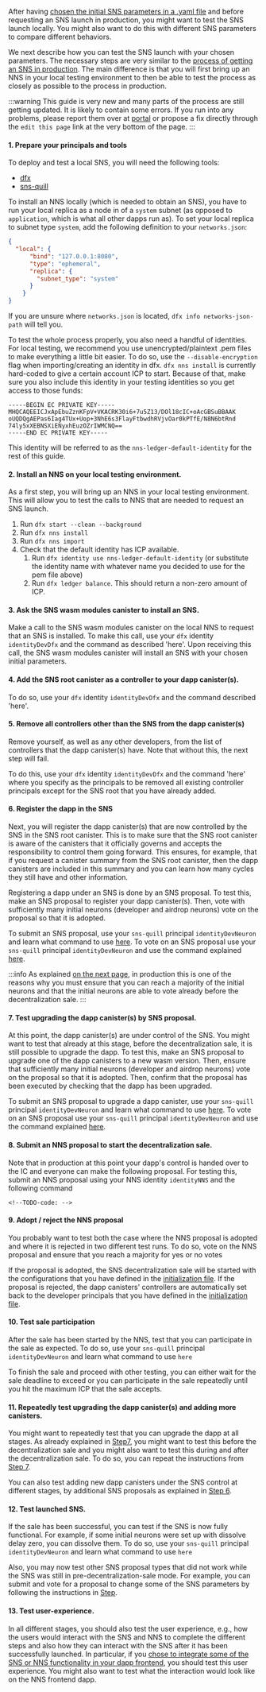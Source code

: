 <!--# Testing SNS Locally after Choosing Parameters-->


After having
[chosen the initial SNS parameters in a .yaml file](preparation.md)
and before requesting an SNS launch in production,
you might want to test the SNS launch locally.
You might also want to do this with different SNS parameters to compare different behaviors.

We next describe how you can test the SNS launch with your chosen parameters.
The necessary steps are very similar to the [process of getting an SNS
in production](get-sns-production.md).
The main difference is that you will first bring up an NNS in your local testing
environment to then be able to test the process as closely as possible to the
process in production.

:::warning
This guide is very new and many parts of the process are still getting updated. It is likely to contain some errors.
If you run into any problems, please report them over at [portal](https://github.com/dfinity/portal/issues)
or propose a fix directly through the `edit this page` link at the very bottom of the page.
:::

#### 1. Prepare your principals and tools

To deploy and test a local SNS, you will need the following tools:

- [dfx](../../../build/install-upgrade-remove.mdx)
- [sns-quill](https://github.com/dfinity/sns-quill)

To install an NNS locally (which is needed to obtain an SNS), you have to run your local replica as a
node in of a `system` subnet (as opposed to `application`, which is what all other dapps run as).
To set your local replica to subnet type `system`, add the following definition to your `networks.json`:

``` json
{
  "local": {
      "bind": "127.0.0.1:8080",
      "type": "ephemeral",
      "replica": {
        "subnet_type": "system"
      }
    }
}
```
If you are unsure where `networks.json` is located, `dfx info networks-json-path` will tell you.

To test the whole process properly, you also need a handful of identities.
For local testing, we recommend you use unencrypted/plaintext .pem files to make everything a little bit easier.
To do so, use the `--disable-encryption` flag when importing/creating an identity in dfx.
`dfx nns install` is currently hard-coded to give a certain account ICP to start.
Because of that, make sure you also include this identity in your testing identities so you get access to those funds:
```
-----BEGIN EC PRIVATE KEY-----
MHQCAQEEICJxApEbuZznKFpV+VKACRK30i6+7u5Z13/DOl18cIC+oAcGBSuBBAAK
oUQDQgAEPas6Iag4TUx+Uop+3NhE6s3FlayFtbwdhRVjvOar0kPTfE/N8N6btRnd
74ly5xXEBNSXiENyxhEuzOZrIWMCNQ==
-----END EC PRIVATE KEY-----
```
This identity will be referred to as the `nns-ledger-default-identity` for the rest of this guide.

#### 2. Install an NNS on your local testing environment.
As a first step, you will bring up an NNS in your local testing environment. 
This will allow you to test the calls to NNS that are needed to request an SNS
launch.

1. Run `dfx start --clean --background`
2. Run `dfx nns install`
3. Run `dfx nns import`
4. Check that the default identity has ICP available.
    1. Run `dfx identity use nns-ledger-default-identity` (or substitute the identity name with whatever name you decided to use for the pem file above)
    2. Run `dfx ledger balance`. This should return a non-zero amount of ICP.

#### 3. Ask the SNS wasm modules canister to install an SNS.
Make a call to the SNS wasm modules canister on the local NNS 
to request that an SNS is installed.
To make this call, use your `dfx` identity `identityDevDfx` and
the command as described 'here'. <!--TODO-CLI/dfx-Link: -->
Upon receiving this call, the SNS wasm modules canister will install
an SNS with your chosen initial parameters.
<!--TODO-CLI/dfx-Link: once tooling is clear, make sure that here automatically
the .yaml file is used. If this is not the case, add the information how this 
can be ensured.-->

#### 4. Add the SNS root canister as a controller to your dapp canister(s).
To do so, use your `dfx` identity `identityDevDfx` and
the command described 'here'.
<!-- TODO: add this to CLI/dfx tool as need to learn SNS canisters -->

#### 5. Remove all controllers other than the SNS from the dapp canister(s)
Remove yourself, as well as any other developers,
from the list of controllers that the dapp canister(s) have.
Note that without this, the next step will fail.

To do this, use your `dfx` identity `identityDevDfx` and the command 'here'
where you specify as the principals to be removed all existing controller principals
except for the SNS root that you have already added.
<!--TODO-CLI/dfx-Link: should already exist in DFX -->

#### 6. Register the dapp in the SNS
Next, you will register the dapp canister(s) that are now controlled by the SNS
in the SNS root canister. This is to make sure that the SNS root canister
is aware of the canisters that it officially governs and accepts the responsibility
to control them going forward.
This ensures, for example, that if you request a canister summary from the
SNS root canister, then the dapp canisters are included in this summary and
you can learn how many cycles they still have and other information.

Registering a dapp under an SNS is done by an SNS proposal.
To test this, make an SNS proposal to register your dapp canister(s).
Then, vote with sufficiently many initial neurons (developer and airdrop
neurons) vote on the proposal so that it is adopted.

To submit an SNS proposal, use your `sns-quill` principal `identityDevNeuron`
and learn what command to use [here](https://github.com/dfinity/sns-quill#submit-a-proposal).
To vote on an SNS proposal use your `sns-quill` principal `identityDevNeuron`
and use the command explained [here](https://github.com/dfinity/sns-quill#vote-on-a-proposal).
<!-- TODO: SNS quill documentation to make proposal and link to it-->

:::info
As explained [on the next page](get-sns-production.md), in production this is one of the reasons
why you must ensure that you can reach a majority of the initial neurons and that the initial
neurons are able to vote already before the decentralization sale.
:::

#### 7. Test upgrading the dapp canister(s) by SNS proposal. 
At this point, the dapp canister(s) are under control of the SNS.
You might want to test that already at this stage, before the decentralization sale,
it is still possible to upgrade the dapp.
To test this, make an SNS proposal to upgrade one of the dapp canisters to
a new wasm version.
Then, ensure that sufficiently many initial neurons (developer and airdrop
neurons) vote on the proposal so that it is adopted.
Then, confirm that the proposal has been executed by checking that the dapp has been
upgraded.

To submit an SNS proposal to upgrade a dapp canister,
use your `sns-quill` principal `identityDevNeuron`
and learn what command to use [here](https://github.com/dfinity/sns-quill#submit-a-proposal).
To vote on an SNS proposal use your `sns-quill` principal `identityDevNeuron`
and use the command explained [here](https://github.com/dfinity/sns-quill#vote-on-a-proposal).
<!-- TODO: SNS quill documentation to make proposal and link to it-->


#### 8. Submit an NNS proposal to start the decentralization sale.
Note that in production at this point your dapp's control is handed over to the IC and everyone
can make the following proposal.
For testing this, submit an NNS proposal using your NNS identity `identityNNS`
and the following command
```
<!--TODO-code: --> 
``` 
#### 9. Adopt / reject the NNS proposal
You probably want to test both the case where the NNS proposal is adopted and where it is rejected
in two different test runs. 
To do so, vote on the NNS proposal and ensure that you reach a majority for yes or no votes
<!-- e.g., with `identityMajority` -->

If the proposal is adopted, the SNS decentralization sale will be
started with the configurations that you have defined in the
[initialization file](preparation.md).
If the proposal is rejected, the dapp canisters' controllers are automatically set
back to the developer principals that you
have defined in the [initialization file](preparation.md).

#### 10. Test sale participation
After the sale has been started by the NNS, test that you can participate in the sale
as expected.
To do so, use your `sns-quill` principal `identityDevNeuron`
and learn what command to use `here` <!-- TODO: SNS quill must allow sale participation.-->

To finish the sale and proceed with other testing, you can either wait for the sale 
deadline to exceed or you can participate in the sale repeatedly until you hit the
maximum ICP that the sale accepts.

#### 11. Repeatedly test upgrading the dapp canister(s) and adding more canisters.
You might want to repeatedly test that you can upgrade the dapp at all stages.
As already explained in [Step7](#7-test-upgrading-the-dapp-canisters-by-sns-proposal),
you might want to test this before the decentralization sale and you might also want to test this
during and after the decentralization sale.
To do so, you can repeat the instructions from
[Step 7](#7-test-upgrading-the-dapp-canisters-by-sns-proposal).

You can also test adding new dapp canisters under the SNS control at different stages,
by additional SNS proposals as explained in [Step 6](#6-register-the-dapp-in-the-sns).

#### 12. Test launched SNS.
If the sale has been successful, you can test if the SNS is now fully functional.
For example, if some initial neurons were set up with dissolve delay zero, you can dissolve them.
To do so, use your `sns-quill` principal `identityDevNeuron`
and learn what command to use `here` <!-- TODO: SNS quill documentation to use this neuron mnmt
command.-->

Also, you may now test other SNS proposal types that did not work while the SNS was still
in pre-decentralization-sale mode.
For example, you can submit and vote for a proposal to change some of the SNS parameters
by following the instructions in [Step](#7-test-upgrading-the-dapp-canisters-by-sns-proposal).

#### 13. Test user-experience.
In all different stages, you should also test the user experience, e.g., how the users would
interact with the SNS and NNS to complete the different steps and also how they can
interact with the SNS after it has been successfully launched.
In particular, if you [chose to integrate some of the SNS or NNS functionality in your dapp
frontend](../integrate-sns/frontend-integration.md), you should test this user experience. 
You might also want to test what the interaction would look like on the NNS frontend dapp.
<!-- TODO: Add explanation if this comes for free in the new testing env. or if you need
to do something extra to test this.-->

<!--TODO-code: Would be good to test, but I think would require a dfx call to add new wasm
to SNS-W, otherwise this is complicated?
#### 10. Repeatedly test upgrading the SNS canister(s)
Finally, if there are new blessed deployments of the SNS canisters, you can
upgrade the SNS canisters by an SNS proposal.
To make such a proposal, you can use the following dfx command:
-->


